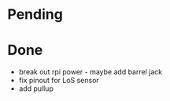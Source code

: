# Pending

# Done
- break out rpi power - maybe add barrel jack
- fix pinout for LoS sensor
- add pullup
